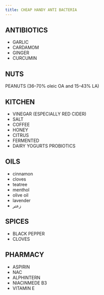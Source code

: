 ```yaml
---
title: CHEAP HANDY ANTI BACTERIA  
---
```



ANTIBIOTICS 
---
+ GARLIC
+ CARDAMOM
+ GINGER
+ CURCUMIN


NUTS
---
PEANUTS  (36–70% oleic OA and 15–43% LA) 

KITCHEN 
---
+ VINEGAR (ESPECIALLY RED CIDER)
+ SALT
+ COFFEE 
+ HONEY 
+ CITRUS
+ FERMENTED
+ DAIRY YOGURTS PROBIOTICS

OILS
---
+ cinnamon 
+ cloves 
+ teatree
+ menthol
+ olive oil 
+ lavender 
+ زعتر


SPICES 
---
+ BLACK PEPPER 
+ CLOVES 

PHARMACY 
---
+ ASPIRIN 
+ NAC 
+ ALPHINTERN
+ NIACINMEDE B3
+ VITAMIN E
